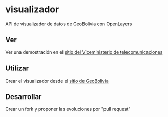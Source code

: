 visualizador
============

API de visualizador de datos de GeoBolivia con OpenLayers

Ver
---

Ver una demostración en el [sitio del Viceministerio de telecomunicaciones](http://www.oopp.gob.bo/vmtel/index.php?option=com_content&view=article&id=50&Itemid=124)

Utilizar
--------

Crear el visualizador desde el [sitio de GeoBolivia](https://www.geo.gob.bo/?API-de-GeoBolivia-Generacion-del)

Desarrollar
-----------

Crear un fork y proponer las evoluciones por "pull request"